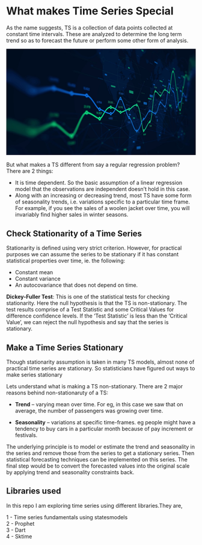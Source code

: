
# What makes Time Series Special

As the name suggests, TS is a collection of data points collected at constant time intervals. These are analyzed to determine the long term trend so as to forecast the future or perform some other form of analysis.  

![Alt text](time_series.jpeg?raw=true "Time Series")


But what makes a TS different from say a regular regression problem? There are 2 things:

* It is time dependent. So the basic assumption of a linear regression model that the observations are independent doesn’t hold in this case.      
* Along with an increasing or decreasing trend, most TS have some form of seasonality trends, i.e. variations specific to a particular time frame. For example, if you see the sales of a woolen jacket over time, you will invariably find higher sales in winter seasons.  

## Check Stationarity of a Time Series

Stationarity is defined using very strict criterion. However, for practical purposes we can assume the series to be stationary if it has constant statistical properties over time, ie. the following:  
* Constant mean  
* Constant variance  
* An autocovariance that does not depend on time.  

**Dickey-Fuller Test**: This is one of the statistical tests for checking stationarity. Here the null hypothesis is that the TS is non-stationary. The test results comprise of a Test Statistic and some Critical Values for difference confidence levels. If the ‘Test Statistic’ is less than the ‘Critical Value’, we can reject the null hypothesis and say that the series is stationary.  

## Make a Time Series Stationary  

Though stationarity assumption is taken in many TS models, almost none of practical time series are stationary. So statisticians have figured out ways to make series stationary  

Lets understand what is making a TS non-stationary. There are 2 major reasons behind non-stationaruty of a TS:  

* **Trend** – varying mean over time. For eg, in this case we saw that on average, the number of passengers was growing over time.  

* **Seasonality** – variations at specific time-frames. eg people might have a tendency to buy cars in a particular month because of pay increment or festivals.  

The underlying principle is to model or estimate the trend and seasonality in the series and remove those from the series to get a stationary series. Then statistical forecasting techniques can be implemented on this series. The final step would be to convert the forecasted values into the original scale by applying trend and seasonality constraints back.  

## Libraries used  

In this repo I am exploring time series using different libraries.They are,  

1 - Time series fundamentals using statesmodels  
2 - Prophet  
3 - Dart  
4 - Sktime 

